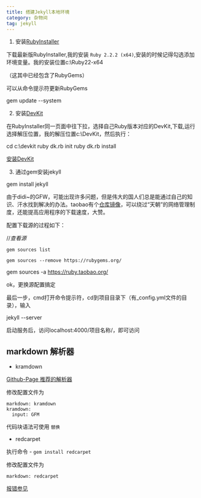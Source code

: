```yaml
---
title: 搭建Jekyll本地环境
category: 杂物间
tag: jekyll
---
```


1. 安装[RubyInstaller](http://rubyinstaller.org/downloads/)

下载最新版RubyInstaller,我的安装 `Ruby 2.2.2 (x64)`,安装的时候记得勾选添加环境变量。我的安装位置c:\Ruby22-x64

（这其中已经包含了RubyGems）

可以从命令提示符更新RubyGems

gem update --system

2. 安装[DevKit](http://rubyinstaller.org/downloads/)

在RubyInstaller同一页面中往下拉，选择自己Ruby版本对应的DevKit,下载,运行选择解压位置，我的解压位置c:\DevKit，然后执行：

cd c:\devkit
ruby dk.rb init
ruby dk.rb install

[安装DevKit](http://www.th7.cn/Program/Ruby/201409/280459.shtml)


3. 通过gem安装jekyll

gem install jekyll 

由于didi~的GFW，可能出现许多问题，但是伟大的国人们总是能通过自己的知识、汗水找到解决的办法。taobao有个[仓库镜像](http://ruby.taobao.org/)，可以绕过“天朝”的网络管理制度，还能提高应用程序的下载速度，大赞。

配置下载源的过程如下：


//*查看源*

`gem sources list` 

`gem sources --remove https://rubygems.org/`

gem sources -a https://ruby.taobao.org/

ok，更换源配置搞定

最后一步，cmd打开命令提示符，cd到项目目录下（有_config.yml文件的目录），输入

jekyll --server

启动服务后，访问localhost:4000/项目名称/，即可访问

## markdown 解析器

- kramdown

[Github-Page 推荐的解析器](https://help.github.com/articles/migrating-your-pages-site-from-maruku/)

修改配置文件为

```
markdown: kramdown
kramdown: 
  input: GFM
```

代码块语法可使用 ``` 替换 ```

- redcarpet

执行命令 - `gem install redcarpet`

修改配置文件为

```
markdown: redcarpet
```

[报错参见](http://blog.csdn.net/kong5090041/article/details/38408211)